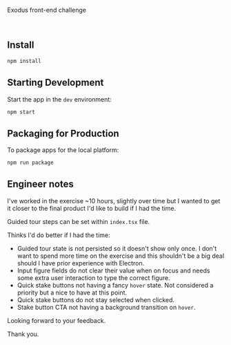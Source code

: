 <p>Exodus front-end challenge</p>

<br>

## Install

```bash
npm install
```

## Starting Development

Start the app in the `dev` environment:

```bash
npm start
```

## Packaging for Production

To package apps for the local platform:

```bash
npm run package
```

## Engineer notes

I've worked in the exercise ~10 hours, slightly over time but I wanted to get it closer to the final product I'd like to build if I had the time.

Guided tour steps can be set within `index.tsx` file.

Thinks I'd do better if I had the time:

- Guided tour state is not persisted so it doesn't show only once. I don't want to spend more time on the exercise and this shouldn't be a big deal should I have prior experience with Electron.
- Input figure fields do not clear their value when on focus and needs some extra user interaction to type the correct figure.
- Quick stake buttons not having a fancy `hover` state. Not considered a priority but a nice to have at this point.
- Quick stake buttons do not stay selected when clicked.
- Stake button CTA not having a background transition on `hover`.

Looking forward to your feedback.

Thank you.
